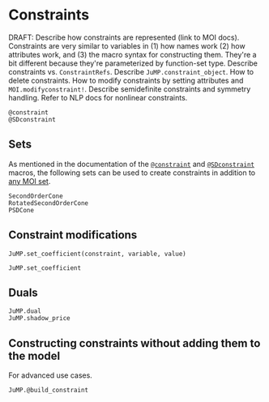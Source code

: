 Constraints
===========

DRAFT: Describe how constraints are represented (link to MOI docs). Constraints
are very similar to variables in (1) how names work (2) how attributes work, and
(3) the macro syntax for constructing them. They're a bit different because
they're parameterized by function-set type. Describe constraints vs.
`ConstraintRefs`. Describe `JuMP.constraint_object`. How to delete constraints.
How to modify constraints by setting attributes and `MOI.modifyconstraint!`.
Describe semidefinite constraints and symmetry handling. Refer to NLP docs for
nonlinear constraints.

```@docs
@constraint
@SDconstraint
```

## Sets

As mentioned in the documentation of the [`@constraint`](@ref) and
[`@SDconstraint`](@ref) macros, the following sets can be used to create
constraints in addition to [any MOI set](http://www.juliaopt.org/MathOptInterface.jl/v0.6.2/apireference.html#Sets-1).

```@docs
SecondOrderCone
RotatedSecondOrderCone
PSDCone
```

## Constraint modifications

`JuMP.set_coefficient(constraint, variable, value)`

```@docs
JuMP.set_coefficient
```

## Duals

```@docs
JuMP.dual
JuMP.shadow_price
```

## Constructing constraints without adding them to the model

For advanced use cases.

```@docs
JuMP.@build_constraint
```
